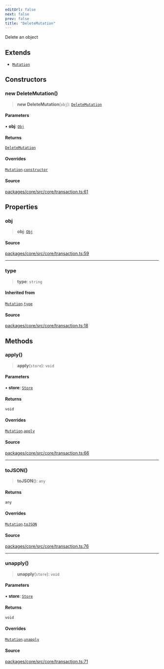 ```yaml
---
editUrl: false
next: false
prev: false
title: "DeleteMutation"
---
```


Delete an object

## Extends

- [`Mutation`](/api-core/classes/mutation/)

## Constructors

### new DeleteMutation()

> **new DeleteMutation**(`obj`): [`DeleteMutation`](/api-core/classes/deletemutation/)

#### Parameters

• **obj**: [`Obj`](/api-core/classes/obj/)

#### Returns

[`DeleteMutation`](/api-core/classes/deletemutation/)

#### Overrides

[`Mutation`](/api-core/classes/mutation/).[`constructor`](/api-core/classes/mutation/#constructors)

#### Source

[packages/core/src/core/transaction.ts:61](https://github.com/dgmjs/dgmjs/blob/main/packages/core/src/core/transaction.ts#L61)

## Properties

### obj

> **obj**: [`Obj`](/api-core/classes/obj/)

#### Source

[packages/core/src/core/transaction.ts:59](https://github.com/dgmjs/dgmjs/blob/main/packages/core/src/core/transaction.ts#L59)

***

### type

> **type**: `string`

#### Inherited from

[`Mutation`](/api-core/classes/mutation/).[`type`](/api-core/classes/mutation/#type)

#### Source

[packages/core/src/core/transaction.ts:18](https://github.com/dgmjs/dgmjs/blob/main/packages/core/src/core/transaction.ts#L18)

## Methods

### apply()

> **apply**(`store`): `void`

#### Parameters

• **store**: [`Store`](/api-core/classes/store/)

#### Returns

`void`

#### Overrides

[`Mutation`](/api-core/classes/mutation/).[`apply`](/api-core/classes/mutation/#apply)

#### Source

[packages/core/src/core/transaction.ts:66](https://github.com/dgmjs/dgmjs/blob/main/packages/core/src/core/transaction.ts#L66)

***

### toJSON()

> **toJSON**(): `any`

#### Returns

`any`

#### Overrides

[`Mutation`](/api-core/classes/mutation/).[`toJSON`](/api-core/classes/mutation/#tojson)

#### Source

[packages/core/src/core/transaction.ts:76](https://github.com/dgmjs/dgmjs/blob/main/packages/core/src/core/transaction.ts#L76)

***

### unapply()

> **unapply**(`store`): `void`

#### Parameters

• **store**: [`Store`](/api-core/classes/store/)

#### Returns

`void`

#### Overrides

[`Mutation`](/api-core/classes/mutation/).[`unapply`](/api-core/classes/mutation/#unapply)

#### Source

[packages/core/src/core/transaction.ts:71](https://github.com/dgmjs/dgmjs/blob/main/packages/core/src/core/transaction.ts#L71)
